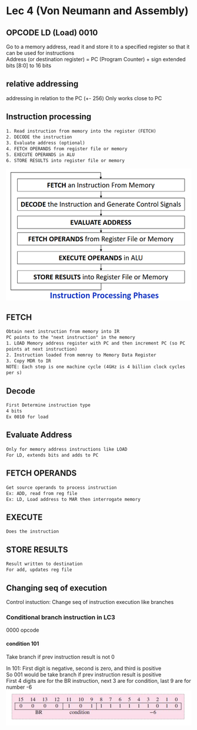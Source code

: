 # Lec 4 (Von Neumann and Assembly)
## OPCODE LD (Load) 0010
Go to a memory address, read it and store it to a specified register so that it can be used for instructions \
Address (or destination register) = PC (Program Counter) + sign extended bits [8:0] to 16 bits
## relative addressing
addressing in relation to the PC (+- 256)
Only works close to PC
## Instruction processing
    1. Read instruction from memory into the register (FETCH)
    2. DECODE the instruction
    3. Evaluate address (optional)
    4. FETCH OPERANDS from register file or memory
    5. EXECUTE OPERANDS in ALU
    6. STORE RESULTS into register file or memory
![Alt text](image-26.png)
## FETCH
    Obtain next instruction from memory into IR 
    PC points to the "next instruction" in the memory
    1. LOAD Memory address register with PC and then increment PC (so PC points at next instruction)
    2. Instruction loaded from memroy to Memory Data Register
    3. Copy MDR to IR
    NOTE: Each step is one machine cycle (4GHz is 4 billion clock cycles per s)

## Decode
    First Determine instruction type  
    4 bits 
    Ex 0010 for load

## Evaluate Address
    Only for memory address instructions like LOAD
    For LD, extends bits and adds to PC

## FETCH OPERANDS
    Get source operands to process instruction
    Ex: ADD, read from reg file
    Ex: LD, Load address to MAR then interrogate memory

## EXECUTE
    Does the instruction

## STORE RESULTS
    Result written to destination
    For add, updates reg file

## Changing seq of execution
Control instuction: Change seq of instruction execution like branches
### Conditional branch instruction in LC3 
0000 opcode
#### condition 101
Take branch if prev instruction result is not 0 

In 101: First digit is negative, second is zero, and third is positive \
So 001 would be take branch if prev instruction result is positive \
First 4 digits are for the BR instruction, next 3 are for condition, last 9 are for number -6 \
![Alt text](image-3.png)
